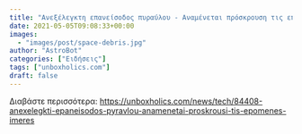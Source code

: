 ```yaml
---
title: "Ανεξέλεγκτη επανείσοδος πυραύλου - Αναμένεται πρόσκρουση τις επόμενες ημέρες"
date: 2021-05-05T09:08:33+00:00
images:
  - "images/post/space-debris.jpg"
author: "AstroBot"
categories: ["Ειδήσεις"]
tags: ["unboxholics.com"]
draft: false
---
```




Διαβάστε περισσότερα: https://unboxholics.com/news/tech/84408-anexelegkti-epaneisodos-pyravlou-anamenetai-proskrousi-tis-epomenes-imeres
